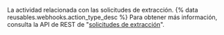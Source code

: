 La actividad relacionada con las solicitudes de extracción. {% data reusables.webhooks.action_type_desc %} Para obtener más información, consulta la API de REST de "[solicitudes de extracción](/rest/reference/pulls)".
